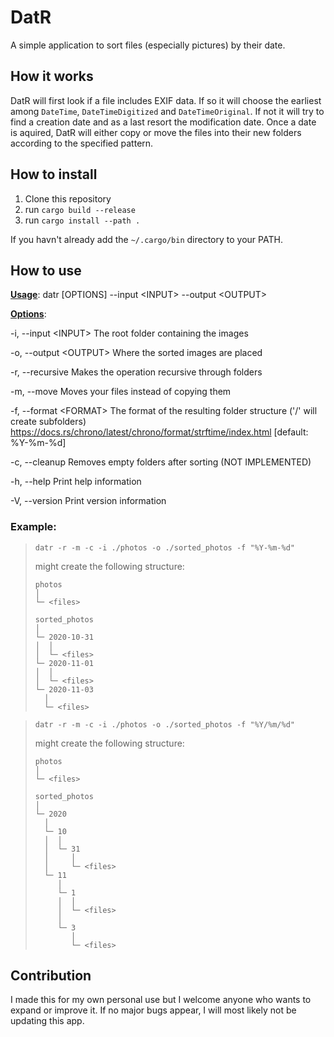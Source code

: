 # DatR

A simple application to sort files (especially pictures) by their date.

## How it works

DatR will first look if a file includes EXIF data. If so it will choose the earliest among `DateTime`, `DateTimeDigitized` and `DateTimeOriginal`.
If not it will try to find a creation date and as a last resort the modification date. Once a date is aquired, DatR will either copy or move the files
into their new folders according to the specified pattern.

## How to install

1. Clone this repository
2. run `cargo build --release`
3. run `cargo install --path .`

If you havn't already add the `~/.cargo/bin` directory to your PATH.

## How to use

<ins>**Usage**</ins>: datr [OPTIONS] --input \<INPUT\> --output \<OUTPUT\>

<ins>**Options**</ins>:

  -i, --input \<INPUT\>    The root folder containing the images

  -o, --output \<OUTPUT\>  Where the sorted images are placed

  -r, --recursive        Makes the operation recursive through folders

  -m, --move             Moves your files instead of copying them

  -f, --format \<FORMAT\>  The format of the resulting folder structure ('/' will create subfolders) https://docs.rs/chrono/latest/chrono/format/strftime/index.html [default: %Y-%m-%d]

  -c, --cleanup          Removes empty folders after sorting (NOT IMPLEMENTED)

  -h, --help             Print help information

  -V, --version          Print version information

### Example:

> `datr -r -m -c -i ./photos -o ./sorted_photos -f "%Y-%m-%d"`
>
> might create the following structure: 
>```
>photos
>│
>└─ <files>
>
>sorted_photos
>│
>└─ 2020-10-31
>│  │
>│  └─ <files>
>└─ 2020-11-01
>│  │
>│  └─ <files>
>└─ 2020-11-03
>   │
>   └─ <files>
>```

> `datr -r -m -c -i ./photos -o ./sorted_photos -f "%Y/%m/%d"`
>
> might create the following structure: 
>```
>photos
>│
>└─ <files>
>
>sorted_photos
>│
>└─ 2020
>   │
>   └─ 10
>   │  │
>   │  └─ 31
>   │     │
>   │     └─ <files>
>   └─ 11
>      │
>      └─ 1
>      │  │
>      │  └─ <files>
>      │
>      └─ 3
>         │
>         └─ <files>
>```

## Contribution

I made this for my own personal use but I welcome anyone who wants to expand or improve it.
If no major bugs appear, I will most likely not be updating this app.

